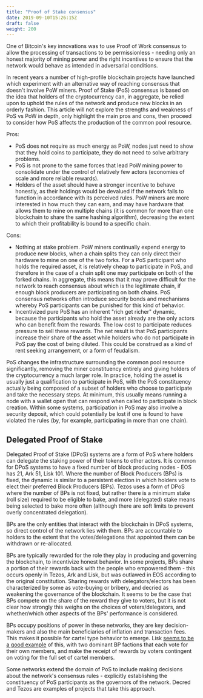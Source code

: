 ```yaml
---
title: "Proof of Stake consensus"
date: 2019-09-10T15:26:15Z
draft: false
weight: 200
---
```



One of Bitcoin's key innovations was to use Proof of Work consensus to allow the processing of transactions to be permissionless - needing only an honest majority of mining power and the right incentives to ensure that the network would behave as intended in adversarial conditions.

In recent years a number of high-profile blockchain projects have launched which experiment with an alternative way of reaching consensus that doesn't involve PoW miners. Proof of Stake (PoS) consensus is based on the idea that holders of the cryptocurrency can, in aggregate, be relied upon to uphold the rules of the network and produce new blocks in an orderly fashion. This article will not explore the strengths and weakness of PoS vs PoW in depth, only highlight the main pros and cons, then proceed to consider how PoS affects the production of the common pool resource. 

Pros:

* PoS does not require as much energy as PoW, nodes just need to show that they hold coins to participate, they do not need to solve arbitrary problems.
* PoS is not prone to the same forces that lead PoW mining power to consolidate under the control of relatively few actors (economies of scale and more reliable rewards).
* Holders of the asset should have a stronger incentive to behave honestly, as their holdings would be devalued if the network fails to function in accordance with its perceived rules. PoW miners are more interested in how much they can earn, and may have hardware that allows them to mine on multiple chains (it is common for more than one blockchain to share the same hashing algorithm), decreasing the extent to which their profitability is bound to a specific chain.

Cons:

* Nothing at stake problem. PoW miners continually expend energy to produce new blocks, when a chain splits they can only direct their hardware to mine on one of the two forks. For a PoS participant who holds the required asset, it is relatively cheap to participate in PoS, and therefore in the case of a chain split one may participate on both of the forked chains. In aggregate, this means that it may prove difficult for the network to reach consensus about which is the legitimate chain, if enough block producers are participating on both chains. PoS consensus networks often introduce security bonds and mechanisms whereby PoS participants can be punished for this kind of behavior.
* Incentivized pure PoS has an inherent "rich get richer" dynamic, because the participants who hold the asset already are the only actors who can benefit from the rewards. The low cost to participate reduces pressure to sell these rewards. The net result is that PoS participants increase their share of the asset while holders who do not participate in PoS pay the cost of being diluted. This could be construed as a kind of rent seeking arrangement, or a form of feudalism. 

PoS changes the infrastructure surrounding the common pool resource significantly, removing the miner constituency entirely and giving holders of the cryptocurrency a much larger role. In practice, holding the asset is usually just a qualification to participate in PoS, with the PoS constituency actually being composed of a subset of holders who choose to participate and take the necessary steps. At minimum, this usually means running a node with a wallet open that can respond when called to participate in block creation. Within some systems, participation in PoS may also involve a security deposit, which could potentially be lost if one is found to have violated the rules (by, for example, participating in more than one chain).

## Delegated Proof of Stake

Delegated Proof of Stake (DPoS) systems are a form of PoS where holders can delegate the staking power of their tokens to other actors. It is common for DPoS systems to have a fixed number of block producing nodes - EOS has 21, Ark 51, Lisk 101. Where the number of Block Producers (BPs) is fixed, the dynamic is similar to a persistent election in which holders vote to elect their preferred Block Producers (BPs). Tezos uses a form of DPoS where the number of BPs is not fixed, but rather there is a minimum stake (roll size) required to be eligible to bake, and more (delegated) stake means being selected to bake more often (although there are soft limits to prevent overly concentrated delegation). 

BPs are the only entities that interact with the blockchain in DPoS systems, so direct control of the network lies with them. BPs are accountable to holders to the extent that the votes/delegations that appointed them can be withdrawn or re-allocated.

BPs are typically rewarded for the role they play in producing and governing the blockchain, to incentivize honest behavior. In some projects, BPs share a portion of their rewards back with the people who empowered them - this occurs openly in Tezos, Ark and Lisk, but was outlawed in EOS according to the original constitution. Sharing rewards with delegators/electors has been characterized by some as vote-buying or bribery, and decried as weakening the governance of the blockchain. It seems to be the case that BPs compete on the share of the reward they give to voters, but it is not clear how strongly this weighs on the choices of voters/delegators, and whether/which other aspects of the BPs' performance is considered.

BPs occupy positions of power in these networks, they are key decision-makers and also the main beneficiaries of inflation and transaction fees. This makes it possible for cartel type behavior to emerge. Lisk [seems to be a good example](https://medium.com/coinmonks/lisk-the-mafia-blockchain-47248915ae2f) of this, with two dominant BP factions that each vote for their own members, and make the receipt of rewards by voters contingent on voting for the full set of cartel members.

Some networks extend the domain of PoS to include making decisions about the network's consensus rules - explicitly establishing the constituency of PoS participants as the governors of the network. Decred and Tezos are examples of projects that take this approach. 